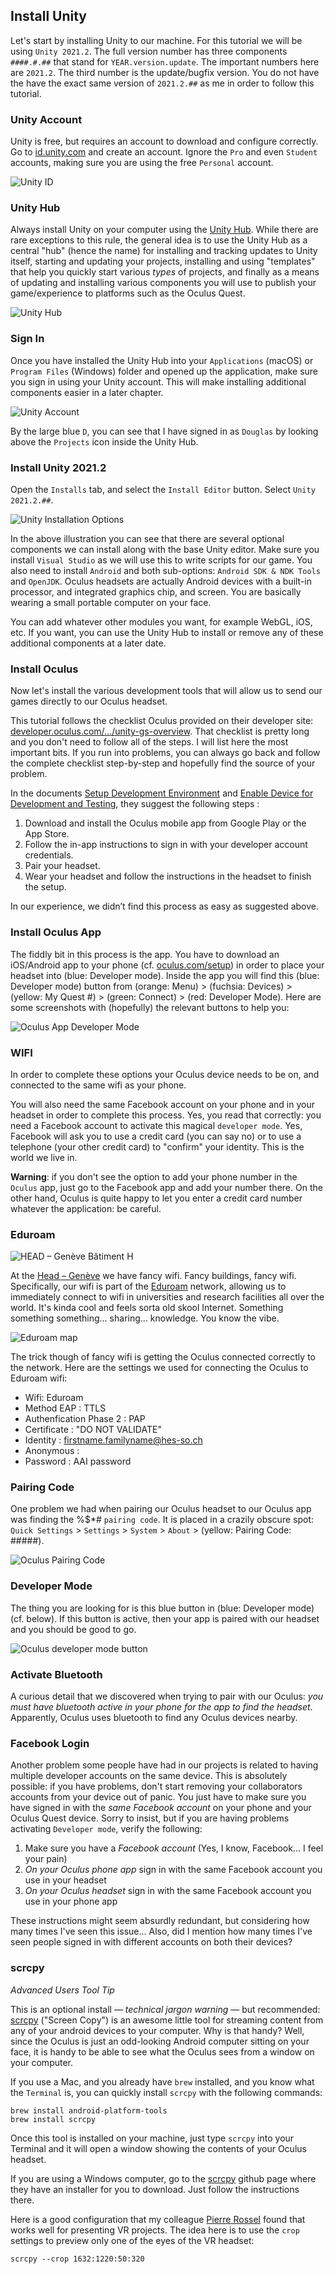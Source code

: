
## Install Unity
Let's start by installing Unity to our machine. For this tutorial we will be using `Unity 2021.2`. The full version number has three components `####.#.##` that stand for `YEAR.version.update`. The important numbers here are `2021.2`. The third number is the update/bugfix version. You do not have the have the exact same version of `2021.2.##` as me in order to follow this tutorial.

### Unity Account
Unity is free, but requires an account to download and configure correctly. Go to [id.unity.com](https://id.unity.com/) and create an account. Ignore the `Pro` and even `Student` accounts, making sure you are using the free `Personal` account.

![Unity ID](unity-id.png)

### Unity Hub
Always install Unity on your computer using the [Unity Hub](https://unity.com/unity-hub). While there are rare exceptions to this rule, the general idea is to use the Unity Hub as a central "hub" (hence the name) for installing and tracking updates to Unity itself, starting and updating your projects, installing and using "templates" that help you quickly start various *types* of projects, and finally as a means of updating and installing various components you will use to publish your game/experience to platforms such as the Oculus Quest.

![Unity Hub](unity-hub.png)

### Sign In
Once you have installed the Unity Hub into your `Applications` (macOS) or `Program Files` (Windows) folder and opened up the application, make sure you sign in using your Unity account. This will make installing additional components easier in a later chapter.

![Unity Account](unity-signed-in.png)

By the large blue `D`, you can see that I have signed in as `Douglas` by looking above the `Projects` icon inside the Unity Hub.

### Install Unity 2021.2
Open the `Installs` tab, and select the `Install Editor` button. Select `Unity 2021.2.##`.

![Unity Installation Options](unity-install.png)

In the above illustration you can see that there are several optional components we can install along with the base Unity editor. Make sure you install `Visual Studio` as we will use this to write scripts for our game. You also need to install `Android` and both sub-options: `Android SDK & NDK Tools` and `OpenJDK`. Oculus headsets are actually Android devices with a built-in processor, and integrated graphics chip, and screen. You are basically wearing a small portable computer on your face.

You can add whatever other modules you want, for example WebGL, iOS, etc. If you want, you can use the Unity Hub to install or remove any of these additional components at a later date.

### Install Oculus
Now let's install the various development tools that will allow us to send our games directly to our Oculus headset.

This tutorial follows the checklist Oculus provided on their developer site: [developer.oculus.com/.../unity-gs-overview](https://developer.oculus.com/documentation/unity/unity-gs-overview/). That checklist is pretty long and you don't need to follow all of the steps. I will list here the most important bits. If you run into problems, you can always go back and follow the complete checklist step-by-step and hopefully find the source of your problem.

In the documents [Setup Development Environment](https://developer.oculus.com/documentation/unity/book-unity-gsg/) and [Enable Device for Development and Testing](https://developer.oculus.com/documentation/unity/unity-enable-device/), they suggest the following steps :

1. Download and install the Oculus mobile app from Google Play or the App Store.
2. Follow the in-app instructions to sign in with your developer account credentials.
3. Pair your headset.
4. Wear your headset and follow the instructions in the headset to finish the setup.

In our experience, we didn’t find this process as easy as suggested above.


### Install Oculus App
The fiddly bit in this process is the app. You have to download an iOS/Android app to your phone (cf. [oculus.com/setup](https://www.oculus.com/setup/)) in order to place your headset into (blue: Developer mode). Inside the app you will find this (blue: Developer mode) button from (orange: Menu) > (fuchsia: Devices) > (yellow: My Quest #) > (green: Connect) > (red: Developer Mode). Here are some screenshots with (hopefully) the relevant buttons to help you:

![Oculus App Developer Mode](oculus-app-developer-mode-full.jpg)

### WIFI
In order to complete these options your Oculus device needs to be on, and connected to the same wifi as your phone.

You will also need the same Facebook account on your phone and in your headset in order to complete this process. Yes, you read that correctly: you need a Facebook account to activate this magical `developer mode`. Yes, Facebook will ask you to use a credit card (you can say no) or to use a telephone (your other credit card) to "confirm" your identity. This is the world we live in.

**Warning**: if you don't see the option to add your phone number in the `Oculus` app, just go to the Facebook app and add your number there. On the other hand, Oculus is quite happy to let you enter a credit card number whatever the application: be careful.

### Eduroam
![HEAD – Genève Bâtiment H](head-batiment-h.jpg)

At the [Head – Genève](https://www.hesge.ch/head/) we have fancy wifi. Fancy buildings, fancy wifi. Specifically, our wifi is part of the [Eduroam](https://eduroam.org) network, allowing us to immediately connect to wifi in universities and research facilities all over the world. It's kinda cool and feels sorta old skool Internet. Something something something… sharing… knowledge. You know the vibe.

![Eduroam map](eduroam.png)

The trick though of fancy wifi is getting the Oculus connected correctly to the network. Here are the settings we used for connecting the Oculus to Eduroam wifi:

- Wifi: Eduroam
- Method EAP : TTLS
- Authenfication Phase 2 : PAP
- Certificate : "DO NOT VALIDATE"
- Identity : firstname.familyname@hes-so.ch
- Anonymous : 
- Password : AAI password

### Pairing Code
One problem we had when pairing our Oculus headset to our Oculus app was finding the %$*# `pairing code`. It is placed in a crazily obscure spot: `Quick Settings` > `Settings` > `System` > `About` > (yellow: Pairing Code: #####).

![Oculus Pairing Code](oculus-pairing-code.jpg)

### Developer Mode
The thing you are looking for is this blue button in (blue: Developer mode) (cf. below). If this button is active, then your app is paired with our headset and you should be good to go.

![Oculus developer mode button](oculus-developer-mode-button.jpg)

### Activate Bluetooth
A curious detail that we discovered when trying to pair with our Oculus: *you must have bluetooth active in your phone for the app to find the headset*. Apparently, Oculus uses bluetooth to find any Oculus devices nearby.

### Facebook Login
Another problem some people have had in our projects is related to having multiple developer accounts on the same device. This is absolutely possible: if you have problems, don't start removing your collaborators accounts from your device out of panic. You just have to make sure you have signed in with the *same Facebook account* on your phone and your Oculus Quest device. Sorry to insist, but if you are having problems activating `Developer mode`, verify the following:

1. Make sure you have a *Facebook account* (Yes, I know, Facebook... I feel your pain)
2. *On your Oculus phone app* sign in with the same Facebook account you use in your headset
3. *On your Oculus headset* sign in with the same Facebook account you use in your phone app

These instructions might seem absurdly redundant, but considering how many times I've seen this issue... Also, did I mention how many times I've seen people signed in with different accounts on both their devices?

### scrcpy
*Advanced Users Tool Tip*

This is an optional install — *technical jargon warning* — but recommended: [scrcpy](https://github.com/Genymobile/scrcpy) ("Screen Copy") is an awesome little tool for streaming content from any of your android devices to your computer. Why is that handy? Well, since the Oculus is just an odd-looking Android computer sitting on your face, it is handy to be able to see what the Oculus sees from a window on your computer.

If you use a Mac, and you already have `brew` installed, and you know what the `Terminal` is, you can quickly install `scrcpy` with the following commands:

```
brew install android-platform-tools
brew install scrcpy
```

Once this tool is installed on your machine, just type `scrcpy` into your Terminal and it will open a window showing the contents of your Oculus headset.

If you are using a Windows computer, go to the [scrcpy](https://github.com/Genymobile/scrcpy) github page where they have an installer for you to download. Just follow the instructions there.

Here is a good configuration that my colleague [Pierre Rossel](https://github.com/prossel) found that works well for presenting VR projects. The idea here is to use the `crop` settings to preview only one of the eyes of the VR headset:

```
scrcpy --crop 1632:1220:50:320
```
